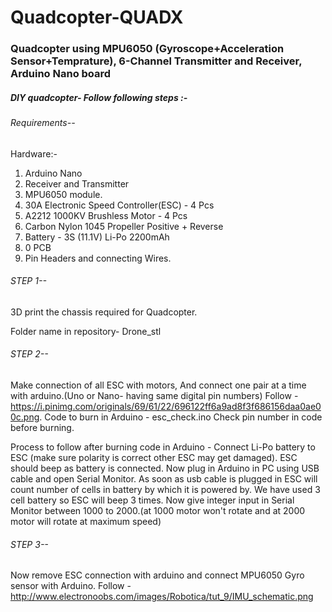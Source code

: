 # Quadcopter-QUADX
### Quadcopter using MPU6050 (Gyroscope+Acceleration Sensor+Temprature), 6-Channel Transmitter and Receiver, Arduino Nano board

##### DIY quadcopter- Follow following steps :-

###### Requirements--
Hardware:-
1) Arduino Nano
2) Receiver and Transmitter
3) MPU6050 module.
4) 30A Electronic Speed Controller(ESC) - 4 Pcs
5) A2212 1000KV Brushless Motor - 4 Pcs
6) Carbon Nylon 1045 Propeller Positive + Reverse
6) Battery - 3S (11.1V) Li-Po 2200mAh
7) 0 PCB
8) Pin Headers and connecting Wires.
###### STEP 1--

3D print the chassis required for Quadcopter.

Folder name in repository- Drone_stl

###### STEP 2--

Make connection of all ESC with motors, And connect one pair at a time with arduino.(Uno or Nano- having same digital pin numbers)
Follow - https://i.pinimg.com/originals/69/61/22/696122ff6a9ad8f3f686156daa0ae00c.png.
Code to burn in Arduino - esc_check.ino
Check pin number in code before burning.

Process to follow after burning code in Arduino -
Connect Li-Po battery to ESC (make sure polarity is correct other ESC may get damaged).
ESC should beep as battery is connected.
Now plug in Arduino in PC using USB cable and open Serial Monitor. As soon as usb cable is plugged in ESC will count number of cells in battery by which it is powered by. We have used 3 cell battery so ESC will beep 3 times. 
Now give integer input in Serial Monitor between 1000 to 2000.(at 1000 motor won't rotate and at 2000 motor will rotate at maximum speed)
###### STEP 3--

Now remove ESC connection with arduino and connect MPU6050 Gyro sensor with Arduino.
Follow - http://www.electronoobs.com/images/Robotica/tut_9/IMU_schematic.png



  

